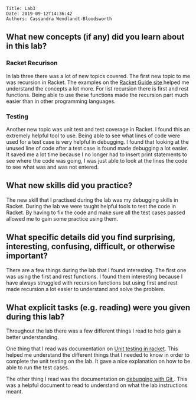     Title: Lab3
    Date: 2019-09-12T14:36:42
    Authors: Cassandra Wendlandt-Bloodsworth


<h2>What new concepts (if any) did you learn about in this lab?</h2>
<h3>Racket Recurison</h3>
<p>In lab three there was a lot of new topics covered. The first new topic to me was recursion in Racket. The examples on the <a href= "https://docs.racket-lang.org/guide/Lists__Iteration__and_Recursion.html#%28part._.List_.Iteration_from_.Scratch%29"> Racket Guide site </a> helped me understand the concepts a lot more. For list recursion there is first and rest functions. Being able to use these functions made the recursion part much easier than in other programming languages. </p>

<h3>Testing</h3>
<p>Another new topic was unit test and test coverage in Racket. I found this an extremely helpful tool to use. Being able to see what lines of code were used for a test case is very helpful in debugging. I found that looking at the unused line of code after a test case is found made debugging a lot easier. It saved me a lot time because I no longer had to insert print statements to see where the code was going, I was just able to look at the lines the code to see what was and was not entered. </p>

<h2>What new skills did you practice?</h2>
<p>The new skill that I practised during the lab was my debugging skills in Racket. During the lab we were taught helpful tools to test the code in Racket. By having to fix the code and make sure all the test cases passed allowed me to gain some practice using them. </p>
<h2>What specific details did you find surprising, interesting, confusing, difficult, or otherwise important?</h2>
<p>There are a few things during the lab that I found interesting. The first one was using the first and rest functions. I found them interesting because I have always struggled with recursion functions but using first and rest made recursion a lot easier to understand and solve the problem.</p>
<h2>What explicit tasks (e.g. reading) were you given during this lab?</h2>
<p>Throughout the lab there was a few different things I read to help gain a better understanding.</p> 
<p>One thing that I read was documentation on <a href= "https://beautifulracket.com/explainer/unit-testing.html" > Unit testing in racket</a>. This helped me understand the different things that I needed to know in order to complete the unit testing on the lab. It gave a nice explanation on how to be able to run the test cases.</p> 
<p>The other thing I read was the documentation on <a href= "https://git-scm.com/book/en/v2/Git-Tools-Debugging-with-Git" > debugging with Git </a>. This was a helpful document to read to understand on what the lab instructions meant. </p>




